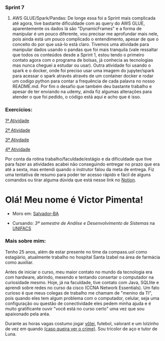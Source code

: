 ### Sprint 7
1. AWS GLUE/Spark/Pandas: De longe essa foi a Sprint mais complicada até agora, tive bastante dificuldade com as query do AWS GLUE, aparentemente os dados lá são "DynamicFrames" e a forma de manipular é um pouco diferente, vou precisar me aprofundar mais nele, pois ainda está um pouco complicado o entendimento, apesar de que o conceito do por que usá-lo está claro. Tivemos uma atividade para manipular dados usando o pandas que foi mais tranquila (vale ressaltar que todos os conteúdos desde a Sprint 1, estou tendo o primeiro contato agora com o programa de bolsas, já conhecia as tecnologias mas nunca cheguei a estudar ou usar). Outra atividade foi usando o spark e o docker, onde foi preciso usar uma imagem do jupyter/spark para acessar o spark através através de um container docker e rodar um codigo python para contar a frequência de cada palavra no nosso README.md. Por fim o desafio que também deu bastante trabalho e apesar de ter enviando na udemy, ainda fiz algumas alterações para atender o que foi pedido, o código está aqui e acho que é isso. 

### Exercícios:

[1ª Atividade](https://github.com/vmpimenta/compass.uol/blob/main/Sprint_7/atividades/pandas.ipynb)

[2ª Atividade](https://github.com/vmpimenta/compass.uol/blob/main/Sprint_7/evidencias/evidencia.jpg)

[3ª Ativdade](https://github.com/vmpimenta/compass.uol/blob/main/Sprint_7/evidencias/dockerfile_build_volume_container.jpg)

[4ª Atividade](https://github.com/vmpimenta/compass.uol/blob/main/Sprint_7/evidencias/codigo_acesso_envio_s3_aws.jpg)

Por conta da rotina trabalho/faculdade/estágio e da dificuldade que tive para fazer as atividades acabei não conseguindo entregar no prazo que era até a sexta, mas entendi quando o instrutor falou da meta de entrega. Fiz uma tentativa de resumo para poder ter acesso rápido e fácil de alguns comandos ou tirar alguma dúvida que está nesse link no [Notion](https://www.notion.so/SPARK-HADOOP-b956c9c954014a00b94ebf7af4c14156).

# Olá! Meu nome é Victor Pimenta!

* Moro em: [Salvador-BA](https://www.google.com/maps/place/Salvador+-+BA/@-12.8754442,-38.5017983,11z/data=!3m1!4b1!4m6!3m5!1s0x716037ca23ca5b3:0x1b9fc7912c226698!8m2!3d-12.9777334!4d-38.501648!16zL20vMDl3d2xq?entry=ttu) 

* Cursando: *3º semestre de Análise e Desenvolvimento de Sistemas* na [UNIFACS](https://www.unifacs.br)

### Mais sobre mim:
Tenho 25 anos, além de estar presente no time da compass.uol como estagiário, atualmente trabalho no hospital Santa Izabel na área de farmácia como auxiliar.

Antes de iniciar o curso, meu maior contato no mundo da tecnologia era com hardware, abrindo, mexendo e tentando consertar o computador na curiosidade mesmo. Hoje, já na faculdade, tive contato com Java, SQLlite e aprendi sobre redes no curso da cisco (CCNA Network Essentials). Um fato curioso é que meus colegas de trabalho me chamam de "menino da TI", pois quando eles tem algum problema com o computador, celular, seja uma configuração ou questão de conectividade eles pedem minha ajuda e é muito gratificante ouvir "você está no curso certo" uma vez que sou apaixonado pela aréa.

Durante as horas vagas costumo jogar [vôlei](https://www.instagram.com/volei.dapraca/), futebol, valorant e um lolzinho de vez em quando [(caso queira ver o crime)](https://www.twitch.tv/vmpimenta). Sou tricolor de aço e tutor de Luna.
